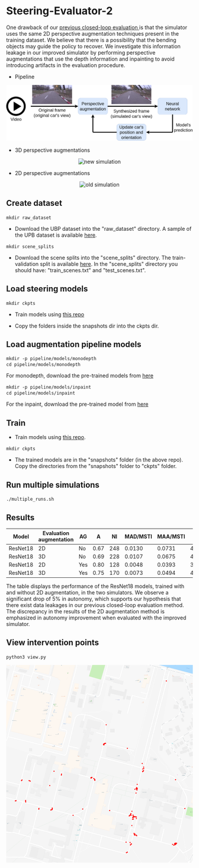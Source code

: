 # Steering-Evaluator-2

One drawback of our <a href='https://github.com/RobertSamoilescu/Steering-Evaluator-1'> previous closed-loop evaluation </a> is that the simulator uses the same 2D perspective augmentation techniques present in the training dataset. We believe that there is a possibility that the bending objects may guide the policy to recover. We investigate this information leakage in our improved simulator by performing perspective augmentations that use the depth information and inpainting to avoid introducing artifacts in the evaluation procedure.

* Pipeline
<p align='center'>
  <img src='sample/simulator.png' alt='pipeline' />
</p>

* 3D perspective augmentations
<p align='center'>
  <img src='sample/new_sim.gif' alt='new simulation' />
</p>

* 2D perspective augmentations
<p align='center'>
  <img src='sample/old_sim.gif' alt='old simulation' />
</p>


## Create dataset

```shell
mkdir raw_dataset
```

* Download the UBP dataset into the "raw_dataset" directory. A sample of the UPB dataset is available <a href="https://drive.google.com/drive/folders/1p_2-_Xo-Wd9MCnkYqPfGyKs2BnbeApqn?usp=sharing">here</a>.

```shell
mkdir scene_splits
```

* Download the scene splits into the "scene_splits" directory. The train-validation split is available <a href="https://github.com/RobertSamoilescu/UPB-Dataset-Split">here</a>.
In the "scene_splits" directory you should have: "train_scenes.txt" and "test_scenes.txt".


## Load steering models

```shell
mkdir ckpts
```

* Train models using <a href="https://github.com/RobertSamoilescu/Steering-Network-1">this repo</a>

* Copy the folders inside the snapshots dir into the ckpts dir.


## Load augmentation pipeline models

```shell
mkdir -p pipeline/models/monodepth
cd pipeline/models/monodepth
```
For monodepth, download the pre-trained models from <a href='https://drive.google.com/drive/folders/18kTR4PaRlQIeEFJ2gNkiXYnFcTfyrRNH?usp=sharing'>here</a>

```shell
mkdir -p pipeline/models/inpaint
cd pipeline/models/inpaint
```
For the inpaint, download the pre-trained model from <a href='https://drive.google.com/drive/folders/1oeVxVnR5BIZ1QM-ClY6Xa4CogxTQzmZx?usp=sharing'>here</a>



## Train

* Train models using <a href='https://github.com/RobertSamoilescu/Steering-Network-1'>this repo</a>.
```shell
mkdir ckpts
```
* The trained models are in the "snapshots" folder (in the above repo). Copy the directories from the "snapshots" folder to "ckpts" folder.


## Run multiple simulations
```shell
./multiple_runs.sh
```

## Results

|Model      | Evaluation augmentation |  AG   | A    | NI     | MAD/MSTI | MAA/MSTI | VL+P    |
|-----------|-------------------------|-------|------|--------|----------|----------|---------|
|ResNet18   |       2D                | No    | 0.67 |  248   |  0.0130  | 0.0731   | 4548.16 |  
|ResNet18   |       3D                | No    | 0.69 |  228   |  0.0107  | 0.0675   | 4428.16 |
|ResNet18   |       2D                | Yes   | 0.80 |  128   |  0.0048  | 0.0393   | 3828.16 |
|ResNet18   |       3D                | Yes   | 0.75 |  170   |  0.0073  | 0.0494   | 4080.16 |  

The table displays the performance of the ResNet18 models, trained with and without 2D augmentation, in the two simulators. We observe a significant drop of 5% in autonomy, which supports our hypothesis that there exist data leakages in our previous closed-loop evaluation method. The discrepancy in the results of the 2D augmentation method is emphasized in autonomy improvement when evaluated with the improved simulator.

## View intervention points
```shell
python3 view.py
```
<p align='center'>
  <img src='https://github.com/RobertSamoilescu/Steering-Evaluator-1/blob/master/sample/interventions.png' alt='example intervention points' width=512/>
</p>
